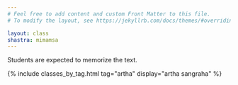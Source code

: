 ```yaml
---
# Feel free to add content and custom Front Matter to this file.
# To modify the layout, see https://jekyllrb.com/docs/themes/#overriding-theme-defaults

layout: class
shastra: mimamsa
---
```


<div markdown="1" class="page-description">
Students are expected to memorize the text.
</div>

{% include classes_by_tag.html tag="artha" display="artha sangraha" %}
